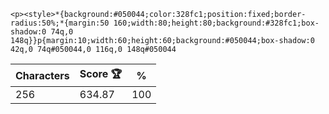 `<p><style>*{background:#050044;color:328fc1;position:fixed;border-radius:50%;*{margin:50 160;width:80;height:80;background:#328fc1;box-shadow:0 74q,0 148q}}p{margin:10;width:60;height:60;background:#050044;box-shadow:0 42q,0 74q#050044,0 116q,0 148q#050044`

| Characters | Score 🏆 | %   |
| ---------- | -------- | --- |
| 256        | 634.87   | 100 |
